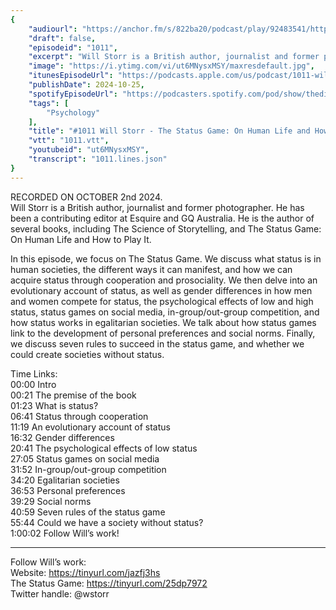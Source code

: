 ```yaml
---
{
	"audiourl": "https://anchor.fm/s/822ba20/podcast/play/92483541/https%3A%2F%2Fd3ctxlq1ktw2nl.cloudfront.net%2Fstaging%2F2024-9-2%2Febf3b81c-204b-1120-340d-c16892ee04c4.m4a",
	"draft": false,
	"episodeid": "1011",
	"excerpt": "Will Storr is a British author, journalist and former photographer. He has been a contributing editor at Esquire and GQ Australia. He is the author of several books, including The Science of Storytelling, and The Status Game: On Human Life and How to Play It.",
	"image": "https://i.ytimg.com/vi/ut6MNysxMSY/maxresdefault.jpg",
	"itunesEpisodeUrl": "https://podcasts.apple.com/us/podcast/1011-will-storr-the-status-game-on-human-life-and-how/id1451347236?i=1000674478908&uo=4",
	"publishDate": 2024-10-25,
	"spotifyEpisodeUrl": "https://podcasters.spotify.com/pod/show/thedissenter/episodes/1011-Will-Storr---The-Status-Game-On-Human-Life-and-How-to-Play-It-e2p4sgl",
	"tags": [
		"Psychology"
	],
	"title": "#1011 Will Storr - The Status Game: On Human Life and How to Play It",
	"vtt": "1011.vtt",
	"youtubeid": "ut6MNysxMSY",
	"transcript": "1011.lines.json"
}
---
```

RECORDED ON OCTOBER 2nd 2024.  
Will Storr is a British author, journalist and former photographer. He has been a contributing editor at Esquire and GQ Australia. He is the author of several books, including The Science of Storytelling, and The Status Game: On Human Life and How to Play It.

In this episode, we focus on The Status Game. We discuss what status is in human societies, the different ways it can manifest, and how we can acquire status through cooperation and prosociality. We then delve into an evolutionary account of status, as well as gender differences in how men and women compete for status, the psychological effects of low and high status, status games on social media, in-group/out-group competition, and how status works in egalitarian societies. We talk about how status games link to the development of personal preferences and social norms. Finally, we discuss seven rules to succeed in the status game, and whether we could create societies without status.

Time Links:  
<time>00:00</time> Intro  
<time>00:21</time> The premise of the book  
<time>01:23</time> What is status?  
<time>06:41</time> Status through cooperation  
<time>11:19</time> An evolutionary account of status  
<time>16:32</time> Gender differences  
<time>20:41</time> The psychological effects of low status  
<time>27:05</time> Status games on social media  
<time>31:52</time> In-group/out-group competition  
<time>34:20</time> Egalitarian societies  
<time>36:53</time> Personal preferences  
<time>39:29</time> Social norms  
<time>40:59</time> Seven rules of the status game  
<time>55:44</time> Could we have a society without status?  
<time>1:00:02</time> Follow Will’s work!

---

Follow Will’s work:  
Website: https://tinyurl.com/jazfj3hs  
The Status Game: https://tinyurl.com/25dp7972  
Twitter handle: @wstorr
